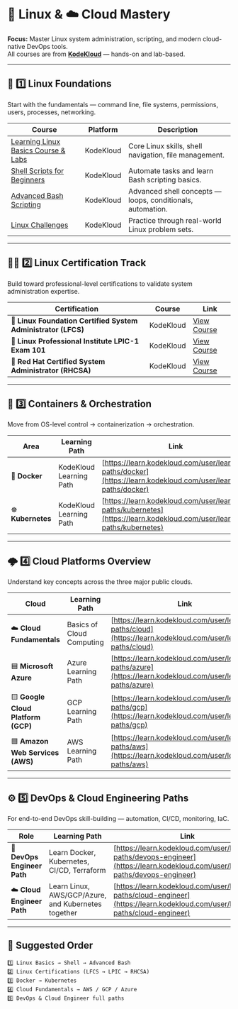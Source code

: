 # 🐧 Linux & ☁️ Cloud Mastery

**Focus:** Master Linux system administration, scripting, and modern cloud-native DevOps tools.  
All courses are from **[KodeKloud](https://learn.kodekloud.com)** — hands-on and lab-based.

---

## 🧭 1️⃣ Linux Foundations

Start with the fundamentals — command line, file systems, permissions, users, processes, networking.

| Course | Platform | Description |
|---------|-----------|-------------|
| [Learning Linux Basics Course & Labs](https://learn.kodekloud.com/user/courses/learning-linux-basics-course-labs?refererPath=%2Fuser%2Flearning-paths%2Flinux) | KodeKloud | Core Linux skills, shell navigation, file management. |
| [Shell Scripts for Beginners](https://learn.kodekloud.com/user/courses/shell-scripts-for-beginners?refererPath=%2Fuser%2Flearning-paths%2Flinux) | KodeKloud | Automate tasks and learn Bash scripting basics. |
| [Advanced Bash Scripting](https://learn.kodekloud.com/user/courses/advanced-bash-scripting?refererPath=%2Fuser%2Flearning-paths%2Flinux) | KodeKloud | Advanced shell concepts — loops, conditionals, automation. |
| [Linux Challenges](https://learn.kodekloud.com/user/courses/linux-challenges?refererPath=%2Fuser%2Flearning-paths%2Flinux) | KodeKloud | Practice through real-world Linux problem sets. |

---

## 🧑‍💻 2️⃣ Linux Certification Track

Build toward professional-level certifications to validate system administration expertise.

| Certification | Course | Link |
|----------------|---------|------|
| 🧱 **Linux Foundation Certified System Administrator (LFCS)** | KodeKloud | [View Course](https://learn.kodekloud.com/user/courses/linux-foundation-certified-system-administrator-lfcs?refererPath=%2Fuser%2Flearning-paths%2Flinux) |
| 🧩 **Linux Professional Institute LPIC-1 Exam 101** | KodeKloud | [View Course](https://learn.kodekloud.com/user/courses/linux-professional-institute-lpic-1-exam-101?refererPath=%2Fuser%2Flearning-paths%2Flinux) |
| 🔴 **Red Hat Certified System Administrator (RHCSA)** | KodeKloud | [View Course](https://learn.kodekloud.com/user/courses/red-hat-certified-system-administrator-rhcsa?refererPath=%2Fuser%2Flearning-paths%2Flinux) |

---

## 🐳 3️⃣ Containers & Orchestration

Move from OS-level control → containerization → orchestration.

| Area | Learning Path | Link |
|-------|----------------|------|
| 🐳 **Docker** | KodeKloud Learning Path | [https://learn.kodekloud.com/user/learning-paths/docker](https://learn.kodekloud.com/user/learning-paths/docker) |
| ☸️ **Kubernetes** | KodeKloud Learning Path | [https://learn.kodekloud.com/user/learning-paths/kubernetes](https://learn.kodekloud.com/user/learning-paths/kubernetes) |

---

## 🌩️ 4️⃣ Cloud Platforms Overview

Understand key concepts across the three major public clouds.

| Cloud | Learning Path | Link |
|--------|----------------|------|
| ☁️ **Cloud Fundamentals** | Basics of Cloud Computing | [https://learn.kodekloud.com/user/learning-paths/cloud](https://learn.kodekloud.com/user/learning-paths/cloud) |
| 🟦 **Microsoft Azure** | Azure Learning Path | [https://learn.kodekloud.com/user/learning-paths/azure](https://learn.kodekloud.com/user/learning-paths/azure) |
| 🟨 **Google Cloud Platform (GCP)** | GCP Learning Path | [https://learn.kodekloud.com/user/learning-paths/gcp](https://learn.kodekloud.com/user/learning-paths/gcp) |
| 🟥 **Amazon Web Services (AWS)** | AWS Learning Path | [https://learn.kodekloud.com/user/learning-paths/aws](https://learn.kodekloud.com/user/learning-paths/aws) |

---

## ⚙️ 5️⃣ DevOps & Cloud Engineering Paths

For end-to-end DevOps skill-building — automation, CI/CD, monitoring, IaC.

| Role | Learning Path | Link |
|-------|----------------|------|
| 🚀 **DevOps Engineer Path** | Learn Docker, Kubernetes, CI/CD, Terraform | [https://learn.kodekloud.com/user/learning-paths/devops-engineer](https://learn.kodekloud.com/user/learning-paths/devops-engineer) |
| ☁️ **Cloud Engineer Path** | Learn Linux, AWS/GCP/Azure, and Kubernetes together | [https://learn.kodekloud.com/user/learning-paths/cloud-engineer](https://learn.kodekloud.com/user/learning-paths/cloud-engineer) |

---

## 🧩 Suggested Order

```text
1️⃣ Linux Basics → Shell → Advanced Bash
2️⃣ Linux Certifications (LFCS → LPIC → RHCSA)
3️⃣ Docker → Kubernetes
4️⃣ Cloud Fundamentals → AWS / GCP / Azure
5️⃣ DevOps & Cloud Engineer full paths


